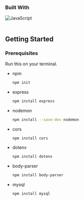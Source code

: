 ### Built With

![JavaScript](https://img.shields.io/badge/javascript-%23323330.svg?style=for-the-badge&logo=javascript&logoColor=%23F7DF1E)
<br><br>

<!-- GETTING STARTED -->
## Getting Started

### Prerequisites

Run this on your terminal.
* npm
  ```sh
  npm init
  ```
  
* express
  ```sh
  npm install express
  ```
  
* nodemon
  ```sh
  npm install --save-dev nodemon
  ```
  
* cors
  ```sh
  npm install cors
  ```
  
* dotenv
  ```sh
  npm install dotenv
  ```
  
* body-parser
  ```sh
  npm install body-parser
  ```
  
* mysql
  ```sh
  npm install mysql
  ```